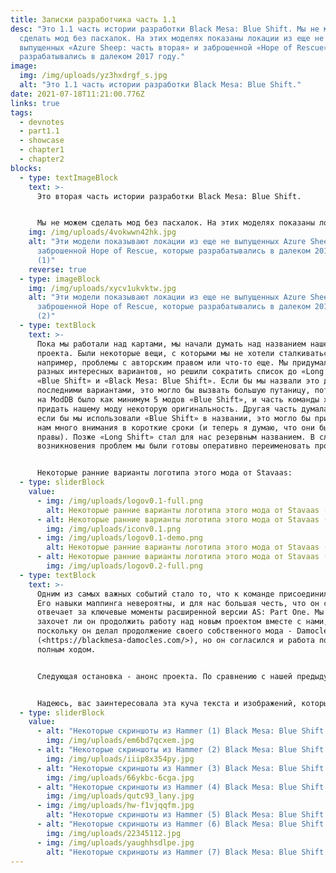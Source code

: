 ```yaml
---
title: Записки разработчика часть 1.1
desc: "Это 1.1 часть истории разработки Black Mesa: Blue Shift. Мы не можем
  сделать мод без пасхалок. На этих моделях показаны локации из еще не
  выпущенных «Azure Sheep: часть вторая» и заброшенной «Hope of Rescue», которые
  разрабатывались в далеком 2017 году."
image:
  img: /img/uploads/yz3hxdrgf_s.jpg
  alt: "Это 1.1 часть истории разработки Black Mesa: Blue Shift."
date: 2021-07-18T11:21:00.776Z
links: true
tags:
  - devnotes
  - part1.1
  - showcase
  - chapter1
  - chapter2
blocks:
  - type: textImageBlock
    text: >-
      Это вторая часть истории разработки Black Mesa: Blue Shift.


      Мы не можем сделать мод без пасхалок. На этих моделях показаны локации из еще не выпущенных «Azure Sheep: Part Two» и заброшенной «Hope of Rescue», которые разрабатывались в далеком 2017 году.
    img: /img/uploads/4vokwwn42hk.jpg
    alt: "Эти модели показывают локации из еще не выпущенных Azure Sheep: Part Two и
      заброшенной Hope of Rescue, которые разрабатывались в далеком 2017 году
      (1)"
    reverse: true
  - type: imageBlock
    img: /img/uploads/xycv1ukvktw.jpg
    alt: "Эти модели показывают локации из еще не выпущенных Azure Sheep: Part Two и
      заброшенной Hope of Rescue, которые разрабатывались в далеком 2017 году
      (2)"
  - type: textBlock
    text: >-
      Пока мы работали над картами, мы начали думать над названием нашего
      проекта. Были некоторые вещи, с которыми мы не хотели сталкиваться,
      например, проблемы с авторским правом или что-то еще. Мы придумали много
      разных интересных вариантов, но решили сократить список до «Long Shift»,
      «Blue Shift» и «Black Mesa: Blue Shift». Если бы мы назвали это двумя
      последними вариантами, это могло бы вызвать большую путаницу, потому что
      на ModDB было как минимум 5 модов «Blue Shift», и часть команды хотела
      придать нашему моду некоторую оригинальность. Другая часть думала, что
      если бы мы использовали «Blue Shift» в названии, это могло бы привлечь к
      нам много внимания в короткие сроки (и теперь я думаю, что они были
      правы). Позже «Long Shift» стал для нас резервным названием. В случае
      возникновения проблем мы были готовы оперативно переименовать проект.


      Некоторые ранние варианты логотипа этого мода от Stavaas:
  - type: sliderBlock
    value:
      - img: /img/uploads/logov0.1-full.png
        alt: Некоторые ранние варианты логотипа этого мода от Stavaas (1)
      - alt: Некоторые ранние варианты логотипа этого мода от Stavaas (2)
        img: /img/uploads/iconv0.1.png
      - img: /img/uploads/logov0.1-demo.png
        alt: Некоторые ранние варианты логотипа этого мода от Stavaas (3)
      - alt: Некоторые ранние варианты логотипа этого мода от Stavaas (4)
        img: /img/uploads/logov0.2-full.png
  - type: textBlock
    text: >-
      Одним из самых важных событий стало то, что к команде присоединился Cyvo.
      Его навыки маппинга невероятны, и для нас большая честь, что он с нами. Он
      отвечает за ключевые моменты расширенной версии AS: Part One. Мы не знали,
      захочет ли он продолжить работу над новым проектом вместе с нами,
      поскольку он делал продолжение своего собственного мода - Damocles
      (<https://blackmesa-damocles.com/>), но он согласился и работа пошла
      полным ходом.


      Следующая остановка - анонс проекта. По сравнению с нашей предыдущей работой это было невероятно! Мы действительно не ожидали увидеть новости о нас на таких сайтах, как PC Gamer. Это была действительно интересная и отличная реакция, которая превзошла все наши ожидания, и с этого момента мы знали, что выбрали правильный путь и не можем всех подвести.


      Надеюсь, вас заинтересовала эта куча текста и изображений, которые мы разместили. Мы думаем продолжить этот блог разработчиков в будущем. Спасибо за Ваше внимание. Увидимся!
  - type: sliderBlock
    value:
      - alt: "Некоторые скриншоты из Hammer (1) Black Mesa: Blue Shift WIP"
        img: /img/uploads/em6bd7qcxem.jpg
      - alt: "Некоторые скриншоты из Hammer (2) Black Mesa: Blue Shift WIP"
        img: /img/uploads/iiip8x354py.jpg
      - alt: "Некоторые скриншоты из Hammer (3) Black Mesa: Blue Shift WIP"
        img: /img/uploads/66ykbc-6cga.jpg
      - alt: "Некоторые скриншоты из Hammer (4) Black Mesa: Blue Shift WIP"
        img: /img/uploads/qutc93_lany.jpg
      - img: /img/uploads/hw-f1vjqqfm.jpg
        alt: "Некоторые скриншоты из Hammer (5) Black Mesa: Blue Shift WIP"
      - alt: "Некоторые скриншоты из Hammer (6) Black Mesa: Blue Shift WIP"
        img: /img/uploads/22345112.jpg
      - img: /img/uploads/yaughhsdlpe.jpg
        alt: "Некоторые скриншоты из Hammer (7) Black Mesa: Blue Shift WIP"
---
```

